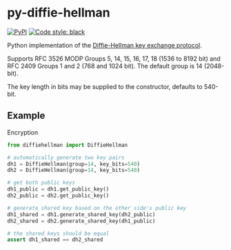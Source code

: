 # py-diffie-hellman

[![PyPI](https://img.shields.io/pypi/v/py-diffie-hellman?style=for-the-badge)](https://pypi.org/project/py-diffie-hellman/)
[![Code style: black](https://img.shields.io/badge/code%20style-black-000000?style=for-the-badge)](https://github.com/psf/black)

Python implementation of the [Diffie-Hellman key exchange protocol](https://en.wikipedia.org/wiki/Diffie%E2%80%93Hellman_key_exchange).

Supports RFC 3526 MODP Groups 5, 14, 15, 16, 17, 18 (1536 to 8192 bit) and RFC 2409 Groups 1 and 2 (768 and 1024 bit).
The default group is 14 (2048-bit).

The key length in bits may be supplied to the constructor, defaults to 540-bit.

## Example
Encryption
```python
from diffiehellman import DiffieHellman

# automatically generate two key pairs
dh1 = DiffieHellman(group=14, key_bits=540)
dh2 = DiffieHellman(group=14, key_bits=540)

# get both public keys
dh1_public = dh1.get_public_key()
dh2_public = dh2.get_public_key()

# generate shared key based on the other side's public key
dh1_shared = dh1.generate_shared_key(dh2_public)
dh2_shared = dh2.generate_shared_key(dh1_public)

# the shared keys should be equal
assert dh1_shared == dh2_shared
```
